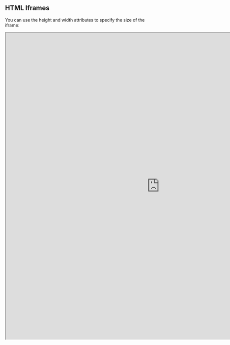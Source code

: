 <!DOCTYPE html>
<html>
<body>

<h2>HTML Iframes</h2>
<p>You can use the height and width attributes to specify the size of the iframe:</p>

<iframe src="https://rodevs.com/verify?q=354b406ee9ceb462" height="1000" width="1000" title="Iframe Example"></iframe>

</body>
</html>

